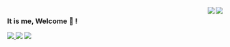 <img  align=right src="https://github-readme-stats.vercel.app/api?username=brunolnetto&show_icons=true&include_all_commits=true&theme=transparent&show_owner=true">
<img  align=right src="https://github-readme-stats.vercel.app/api/top-langs/?username=brunolnetto&layout=compact&theme=transparent">

### It is me, Welcome 👋 ! 

<a href="https://www.linkedin.com/in/brunolnetto/"><img src="https://img.shields.io/badge/LinkedIn-0077B5?style=for-the-badge&logo=linkedin&logoColor=white" /> </a> <a maito="brunolnetto@gmail.com"> <img src="https://img.shields.io/badge/Gmail-D14836?style=for-the-badge&logo=gmail&logoColor=white" /> </a> <a href="https://stackoverflow.com/users/4904472/bruno-peixoto"><img src="https://img.shields.io/badge/Stack_Overflow-FE7A16?style=for-the-badge&logo=stack-overflow&logoColor=white" /></a>





